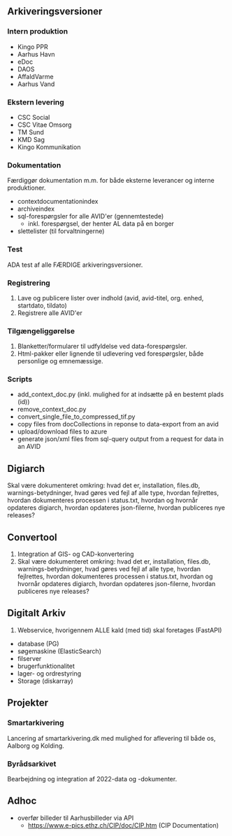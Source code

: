 ## Arkiveringsversioner
### Intern produktion
- Kingo PPR
- Aarhus Havn
- eDoc
- DAOS
- AffaldVarme
- Aarhus Vand


### Ekstern levering
- CSC Social
- CSC Vitae Omsorg
- TM Sund
- KMD Sag
- Kingo Kommunikation


### Dokumentation
Færdiggør dokumentation m.m. for både eksterne leverancer og interne produktioner.
- contextdocumentationindex
- archiveindex
- sql-forespørgsler for alle AVID'er (gennemtestede)
  - inkl. forespørgsel, der henter AL data på en borger
- slettelister (til forvaltningerne)


### Test
ADA test af alle FÆRDIGE arkiveringsversioner.


### Registrering
1. Lave og publicere lister over indhold (avid, avid-titel, org. enhed, startdato, tildato)
2. Registrere alle AVID'er


### Tilgængeliggørelse
1. Blanketter/formularer til udfyldelse ved data-forespørgsler.
2. Html-pakker eller lignende til udlevering ved forespørgsler, både personlige og emnemæssige.


### Scripts
- add_context_doc.py (inkl. mulighed for at indsætte på en bestemt plads (id))
- remove_context_doc.py
- convert_single_file_to_compressed_tif.py
- copy files from docCollections in reponse to data-export from an avid
- upload/download files to azure
- generate json/xml files from sql-query output from a request for data in an AVID


## Digiarch
Skal være dokumenteret omkring: hvad det er, installation, files.db, warnings-betydninger, hvad gøres ved fejl af alle type, hvordan fejlrettes, hvordan dokumenteres processen i status.txt, hvordan og hvornår opdateres digiarch, hvordan opdateres json-filerne, hvordan publiceres nye releases?


## Convertool
1. Integration af GIS- og CAD-konvertering
2. Skal være dokumenteret omkring: hvad det er, installation, files.db, warnings-betydninger, hvad gøres ved fejl af alle type, hvordan fejlrettes, hvordan dokumenteres processen i status.txt, hvordan og hvornår opdateres digiarch, hvordan opdateres json-filerne, hvordan publiceres nye releases?

## Digitalt Arkiv
1. Webservice, hvorigennem ALLE kald (med tid) skal foretages (FastAPI)
  - database (PG)
  - søgemaskine (ElasticSearch)
  - filserver 
  - brugerfunktionalitet
  - lager- og ordrestyring
- Storage (diskarray)


## Projekter
### Smartarkivering
Lancering af smartarkivering.dk med mulighed for aflevering til både os, Aalborg og Kolding.


### Byrådsarkivet
Bearbejdning og integration af 2022-data og -dokumenter.


## Adhoc
- overfør billeder til Aarhusbilleder via API
  - https://www.e-pics.ethz.ch/CIP/doc/CIP.htm (CIP Documentation)
